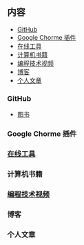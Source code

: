 

## 内容

- [GitHub]()
- [Google Chorme 插件]()
- [在线工具](https://github.com/GenuineXiaofuzi/JavaSharing/blob/master/README.md#%E5%9C%A8%E7%BA%BF%E5%B7%A5%E5%85%B7)
- [计算机书籍]()
- [编程技术视频]()
- [博客]()
- [个人文章]()

### GitHub

- [图书]()

### Google Chorme 插件 

###  [在线工具](https://github.com/GenuineXiaofuzi/JavaSharing/blob/master/%E5%9C%A8%E7%BA%BF%E5%B7%A5%E5%85%B7/%E5%9C%A8%E7%BA%BF%E5%B7%A5%E5%85%B7.md)

### 计算机书籍

### [编程技术视频](https://github.com/GenuineXiaofuzi/JavaSharing/blob/master/%E7%BC%96%E7%A8%8B%E6%8A%80%E6%9C%AF%E8%A7%86%E9%A2%91/%E7%BC%96%E7%A8%8B%E6%8A%80%E6%9C%AF%E8%A7%86%E9%A2%91.md)

### 博客

### 个人文章



